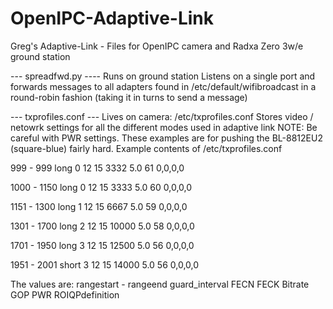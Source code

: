 # OpenIPC-Adaptive-Link
Greg's Adaptive-Link - Files for OpenIPC camera and Radxa Zero 3w/e ground station


--- spreadfwd.py ----
Runs on ground station
Listens on a single port and forwards messages to all adapters found in /etc/default/wifibroadcast in a round-robin fashion (taking it in turns to send a message)

--- txprofiles.conf ---
Lives on camera: /etc/txprofiles.conf
Stores video / netowrk settings for all the different modes used in adaptive link
NOTE: Be careful with PWR settings.  These examples are for pushing the BL-8812EU2 (square-blue) fairly hard.
Example contents of /etc/txprofiles.conf

999 - 999 long 0 12 15 3332 5.0 61 0,0,0,0

1000 - 1150 long 0 12 15 3333 5.0 60 0,0,0,0

1151 - 1300 long 1 12 15 6667 5.0 59 0,0,0,0

1301 - 1700 long 2 12 15 10000 5.0 58 0,0,0,0

1701 - 1950 long 3 12 15 12500 5.0 56 0,0,0,0

1951 - 2001 short 3 12 15 14000 5.0 56 0,0,0,0

The values are: rangestart - rangeend guard_interval FECN FECK Bitrate GOP PWR ROIQPdefinition 
